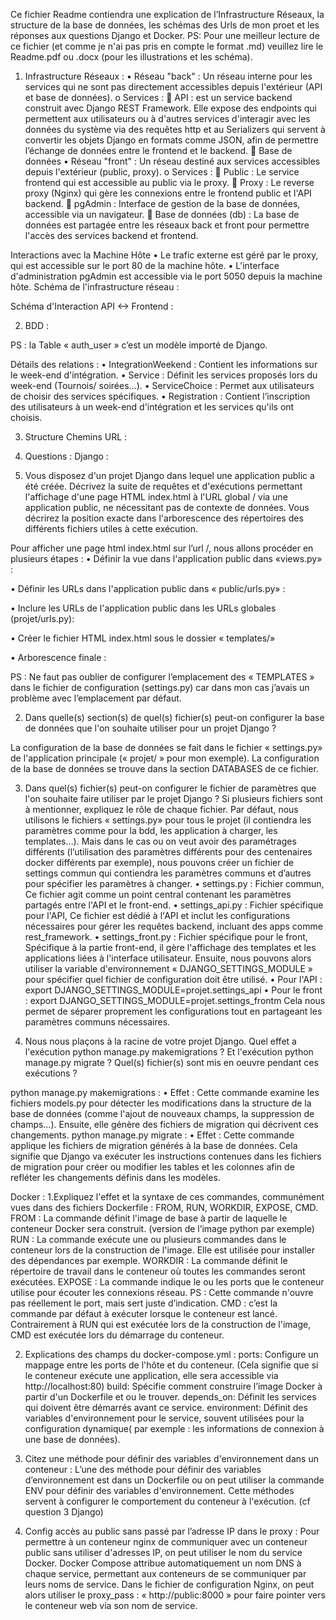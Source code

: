 Ce fichier Readme contiendra une explication de l’Infrastructure Réseaux, la structure de la base de données, les schémas des Urls de mon proet et les réponses aux questions Django et Docker.
PS: Pour une meilleur lecture de ce fichier (et comme je n'ai pas pris en compte le format .md) veuillez lire le Readme.pdf ou .docx (pour les illustrations et les schéma). 

1. Infrastructure Réseaux : 
•	Réseau "back" : Un réseau interne pour les services qui ne sont pas directement accessibles depuis l'extérieur (API et base de données).
o	Services :
	API :  est un service backend construit avec Django REST Framework. Elle expose des endpoints qui permettent aux utilisateurs ou à d'autres services d'interagir avec les données du système via des requêtes http et au Serializers qui servent à convertir les objets Django en formats comme JSON, afin de permettre l’échange de données entre le frontend et le backend.
	Base de données 
•	Réseau "front" : Un réseau destiné aux services accessibles depuis l'extérieur (public, proxy).
o	Services :
	Public : Le service frontend qui est accessible au public via le proxy.
	Proxy : Le reverse proxy (Nginx) qui gère les connexions entre le frontend public et l'API backend.
	pgAdmin : Interface de gestion de la base de données, accessible via un navigateur.
	Base de données (db) : La base de données est partagée entre les réseaux back et front pour permettre l'accès des services backend et frontend.

Interactions avec la Machine Hôte
•	Le trafic externe est géré par le proxy, qui est accessible sur le port 80 de la machine hôte.
•	L'interface d'administration pgAdmin est accessible via le port 5050 depuis la machine hôte.
Schéma de l'infrastructure réseau :



Schéma d'Interaction API <-> Frontend :

2. BDD :
 
PS :  la Table « auth_user » c’est un modèle importé de Django.

Détails des relations :
•	IntegrationWeekend : Contient les informations sur le week-end d'intégration.
•	Service : Définit les services proposés lors du week-end (Tournois/ soirées…).
•	ServiceChoice : Permet aux utilisateurs de choisir des services spécifiques.
•	Registration : Contient l’inscription des utilisateurs à un week-end d'intégration et les services qu'ils ont choisis.

3. Structure Chemins URL :


      
4. Questions :
Django :
1.	Vous disposez d'un projet Django dans lequel une application public a été créée. Décrivez la suite de requêtes et d'exécutions permettant l'affichage d'une page HTML index.html à l'URL global / via une application public, ne nécessitant pas de contexte de données. Vous décrirez la position exacte dans l'arborescence des répertoires des différents fichiers utiles à cette exécution.

Pour afficher une page html index.html sur l’url /, nous allons procéder en plusieurs étapes :
•	Définir la vue dans l'application public dans «views.py» :

•	Définir les URLs dans l'application public dans « public/urls.py» :

•	Inclure les URLs de l'application public dans les URLs globales (projet/urls.py):

•	Créer le fichier HTML index.html sous le dossier « templates/» 


•	Arborescence finale : 


PS : Ne faut pas oublier de configurer l’emplacement des « TEMPLATES » dans le fichier de configuration (settings.py) car dans mon cas j’avais un problème avec l’emplacement par défaut. 


2.	Dans quelle(s) section(s) de quel(s) fichier(s) peut-on configurer la base de données que l'on souhaite utiliser pour un projet Django ?

La configuration de la base de données se fait dans le fichier « settings.py» de l'application principale (« projet/ » pour mon exemple). La configuration de la base de données se trouve dans la section DATABASES de ce fichier.


3.	Dans quel(s) fichier(s) peut-on configurer le fichier de paramètres que l'on souhaite faire utiliser par le projet Django ? Si plusieurs fichiers sont à mentionner, expliquez le rôle de chaque fichier.
Par défaut, nous utilisons le fichiers « settings.py» pour tous le projet (il contiendra les paramètres comme pour la bdd, les application à charger, les templates…). Mais dans le cas ou on veut avoir des paramétrages différents (l’utilisation des paramètres différents pour des centenaires docker différents par exemple), nous pouvons créer un fichier de settings commun qui contiendra les paramètres communs et d’autres pour spécifier les paramètres à changer.
•	settings.py : Fichier commun, Ce fichier agit comme un point central contenant les paramètres partagés entre l'API et le front-end.
•	settings_api.py : Fichier spécifique pour l'API, Ce fichier est dédié à l'API et inclut les configurations nécessaires pour gérer les requêtes backend, incluant des apps comme rest_framework.
•	settings_front.py : Fichier spécifique pour le front, Spécifique à la partie front-end, il gère l'affichage des templates et les applications liées à l'interface utilisateur.
Ensuite, nous pouvons alors utiliser la variable d'environnement « DJANGO_SETTINGS_MODULE » pour spécifier quel fichier de configuration doit être utilisé.
•	Pour l'API : export DJANGO_SETTINGS_MODULE=projet.settings_api
•	Pour le front : export DJANGO_SETTINGS_MODULE=projet.settings_frontm
Cela nous permet de séparer proprement les configurations tout en partageant les paramètres communs nécessaires.


4.	Nous nous plaçons à la racine de votre projet Django. Quel effet a l'exécution python manage.py makemigrations ? Et l'exécution python manage.py migrate ? Quel(s) fichier(s) sont mis en oeuvre pendant ces exécutions ?

python manage.py makemigrations :
•	Effet : Cette commande examine les fichiers models.py pour détecter les modifications dans la structure de la base de données (comme l'ajout de nouveaux champs, la suppression de champs…). Ensuite, elle génère des fichiers de migration qui décrivent ces changements.
python manage.py migrate :
•	Effet : Cette commande applique les fichiers de migration générés à la base de données. Cela signifie que Django va exécuter les instructions contenues dans les fichiers de migration pour créer ou modifier les tables et les colonnes afin de refléter les changements définis dans les modèles.

Docker :
1.Expliquez l'effet et la syntaxe de ces commandes, communément vues dans des fichiers Dockerfile : FROM, RUN, WORKDIR, EXPOSE, CMD.
FROM : La commande définit l'image de base à partir de laquelle le conteneur Docker sera construit. (version de l’image python par exemple) 
RUN : La commande exécute une ou plusieurs commandes dans le conteneur lors de la construction de l'image. Elle est utilisée pour installer des dépendances par exemple.
WORKDIR : La commande définit le répertoire de travail dans le conteneur où toutes les commandes seront exécutées. 
EXPOSE : La commande indique le ou les ports que le conteneur utilise pour écouter les connexions réseau.
PS :  Cette commande n'ouvre pas réellement le port, mais sert juste d’indication.
CMD : c’est la commande par défaut à exécuter lorsque le conteneur est lancé. Contrairement à RUN qui est exécutée lors de la construction de l'image, CMD est exécutée lors du démarrage du conteneur.

2. Explications des champs du docker-compose.yml :
ports:  Configure un mappage entre les ports de l'hôte et du conteneur. (Cela signifie que si le conteneur exécute une application, elle sera accessible via http://localhost:80)
build:  Spécifie comment construire l’image Docker à partir d'un Dockerfile et ou le trouver.
depends_on:  Définit les services qui doivent être démarrés avant ce service.
environment:  Définit des variables d'environnement pour le service, souvent utilisées pour la configuration dynamique( par exemple : les informations de connexion à une base de données). 

3. Citez une méthode pour définir des variables d'environnement dans un conteneur : 
L’une des méthode pour définir des variables d’environnement est dans un Dockerfile ou on peut utiliser la commande ENV pour définir des variables d'environnement.
Cette méthodes servent à configurer le comportement du conteneur à l'exécution. (cf question 3 Django)

4. Config accès au public sans passé par l’adresse IP dans le proxy :
Pour permettre à un conteneur nginx de communiquer avec un conteneur public sans utiliser d'adresses IP, on peut utiliser le nom du service Docker. Docker Compose attribue automatiquement un nom DNS à chaque service, permettant aux conteneurs de se communiquer par leurs noms de service. Dans le fichier de configuration Nginx, on peut alors utiliser le proxy_pass : « http://public:8000 » pour faire pointer vers le conteneur web via son nom de service.
